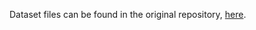 Dataset files can be found in the original repository, [here](https://github.com/yuchenlin/lstm_sentence_classifier/tree/master/datasets/IMDB).